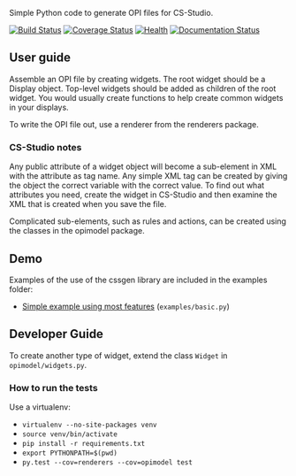 Simple Python code to generate OPI files for CS-Studio.

[![Build Status](https://travis-ci.org/DiamondLightSource/cssgen.svg?branch=master)](https://travis-ci.org/DiamondLightSource/cssgen)
[![Coverage Status](https://coveralls.io/repos/github/DiamondLightSource/cssgen/badge.svg?branch=master)](https://coveralls.io/github/DiamondLightSource/cssgen?branch=master)
[![Health](https://landscape.io/github/DiamondLightSource/cssgen/master/landscape.svg?style=flat)](https://landscape.io/github/DiamondLightSource/cssgen/master)
[![Documentation Status](https://readthedocs.org/projects/cssgen/badge/?version=latest)](http://cssgen.readthedocs.io/en/latest/?badge=latest)

## User guide

Assemble an OPI file by creating widgets.  The root widget should be a Display 
object.  Top-level widgets should be added as children of the root widget.  You 
would usually create functions to help create common widgets in your displays.

To write the OPI file out, use a renderer from the renderers package.

### CS-Studio notes

Any public attribute of a widget object will become a sub-element in XML with 
the attribute as tag name.  Any simple XML tag can be created by giving the 
object the correct variable with the correct value.  To find out what attributes
you need, create the widget in CS-Studio and then examine the XML that is 
created when you save the file.

Complicated sub-elements, such as rules and actions, can be created using the
classes in the opimodel package.


## Demo

Examples of the use of the cssgen library are included in the examples folder:
* [Simple example using most features](examples/basic.py) (`examples/basic.py`)


## Developer Guide

To create another type of widget, extend the class `Widget` in 
`opimodel/widgets.py`.

### How to run the tests

Use a virtualenv:

* `virtualenv --no-site-packages venv`
* `source venv/bin/activate`
* `pip install -r requirements.txt`
* `export PYTHONPATH=$(pwd)`
* `py.test --cov=renderers --cov=opimodel test`
